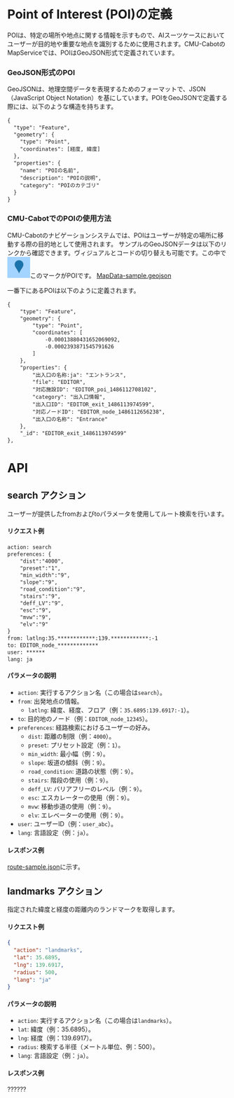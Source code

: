 # Point of Interest (POI)の定義
POIは、特定の場所や地点に関する情報を示すもので、AIスーツケースにおいてユーザーが目的地や重要な地点を識別するために使用されます。CMU-CabotのMapServiceでは、POIはGeoJSON形式で定義されています。

### GeoJSON形式のPOI
GeoJSONは、地理空間データを表現するためのフォーマットで、JSON（JavaScript Object Notation）を基にしています。POIをGeoJSONで定義する際には、以下のような構造を持ちます。

```
{
  "type": "Feature",
  "geometry": {
    "type": "Point",
    "coordinates": [経度, 緯度]
  },
  "properties": {
    "name": "POIの名前",
    "description": "POIの説明",
    "category": "POIのカテゴリ"
  }
}
```

### CMU-CabotでのPOIの使用方法
CMU-Cabotのナビゲーションシステムでは、POIはユーザーが特定の場所に移動する際の目的地として使用されます。
サンプルのGeoJSONデータは以下のリンクから確認できます。ヴィジュアルとコードの切り替えも可能です。この中で![](figure1.png)このマークがPOIです。
[MapData-sample.geojson](MapData-sample.geojson)

一番下にあるPOIは以下のように定義されます。

```
{
	"type": "Feature",
	"geometry": {
		"type": "Point",
		"coordinates": [
			-0.00013880431652069092,
			-0.0002393871545791626
		]
	},
	"properties": {
		"出入口の名称:ja": "エントランス",
		"file": "EDITOR",
		"対応施設ID": "EDITOR_poi_1486112708102",
		"category": "出入口情報",
		"出入口ID": "EDITOR_exit_1486113974599",
		"対応ノードID": "EDITOR_node_1486112656238",
		"出入口の名称": "Entrance"
	},
	"_id": "EDITOR_exit_1486113974599"
},
```

# API 

## search アクション
ユーザーが提供したfromおよびtoパラメータを使用してルート検索を行います。


#### リクエスト例
```
action: search
preferences: {
	"dist":"4000",
	"preset":"1",
	"min_width":"9",
	"slope":"9",
	"road_condition":"9",
	"stairs":"9",
	"deff_LV":"9",
	"esc":"9",
	"mvw":"9",
	"elv":"9"
}
from: latlng:35.************:139.************:-1
to: EDITOR_node_*************
user: ******
lang: ja
```

#### パラメータの説明
- `action`: 実行するアクション名（この場合は`search`）。
- `from`: 出発地点の情報。
  - `latlng`: 緯度、経度、フロア（例：`35.6895:139.6917:-1`）。
- `to`: 目的地のノード（例：`EDITOR_node_12345`）。
- `preferences`: 経路検索におけるユーザーの好み。
  - `dist`: 距離の制限（例：`4000`）。
  - `preset`: プリセット設定（例：`1`）。
  - `min_width`: 最小幅（例：`9`）。
  - `slope`: 坂道の傾斜（例：`9`）。
  - `road_condition`: 道路の状態（例：`9`）。
  - `stairs`: 階段の使用（例：`9`）。
  - `deff_LV`: バリアフリーのレベル（例：`9`）。
  - `esc`: エスカレーターの使用（例：`9`）。
  - `mvw`: 移動歩道の使用（例：`9`）。
  - `elv`: エレベーターの使用（例：`9`）。
- `user`: ユーザーID（例：`user_abc`）。
- `lang`: 言語設定（例：`ja`）。

#### レスポンス例
[route-sample.json](route-sample.json)に示す。

## landmarks アクション
指定された緯度と経度の距離内のランドマークを取得します。

#### リクエスト例
```json
{
  "action": "landmarks",
  "lat": 35.6895,
  "lng": 139.6917,
  "radius": 500,
  "lang": "ja"
}
```

#### パラメータの説明
- `action`: 実行するアクション名（この場合は`landmarks`）。
- `lat`: 緯度（例：35.6895）。
- `lng`: 経度（例：139.6917）。
- `radius`: 検索する半径（メートル単位、例：500）。
- `lang`: 言語設定（例：`ja`）。

#### レスポンス例
??????
